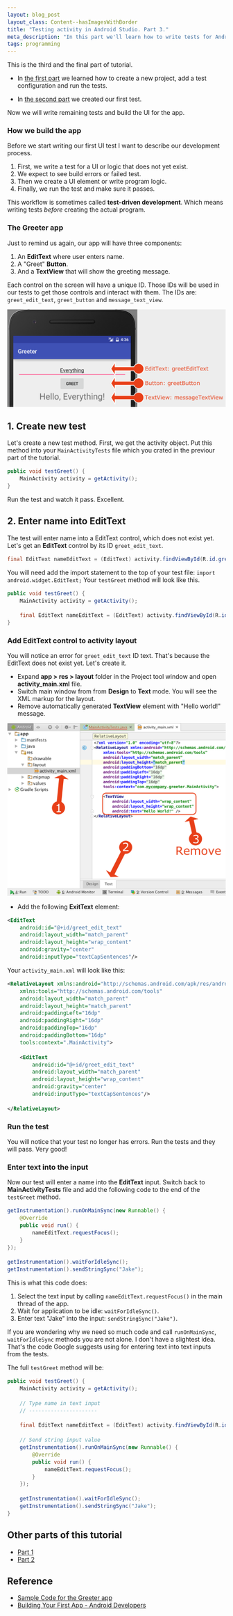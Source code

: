 ```yaml
---
layout: blog_post
layout_class: Content--hasImagesWithBorder
title: "Testing activity in Android Studio. Part 3."
meta_description: "In this part we'll learn how to write tests for Android activity and build an app in Android Studio."
tags: programming
---
```


This is the third and the final part of tutorial.

* In [the first part](/blog/testing-activity-in-android-studio-tutorial-part-1/) we learned how to create a new project, add a test configuration and run the tests.

* In [the second part](/blog/testing-activity-in-android-studio-tutorial-part-2/) we created our first test.

Now we will write remaining tests and build the UI for the app.

### How we build the app

Before we start writing our first UI test I want to describe our development process.

1. First, we write a test for a UI or logic that does not yet exist.
1. We expect to see build errors or failed test.
1. Then we create a UI element or write program logic.
1. Finally, we run the test and make sure it passes.

This workflow is sometimes called **test-driven development**. Which means writing tests *before* creating the actual program.

### The Greeter app

Just to remind us again, our app will have three components:

1. An **EditText** where user enters name.
1. A "Greet" **Button**.
1. And a **TextView** that will show the greeting message.

Each control on the screen will have a unique ID. Those IDs will be used in our tests to get those controls and interact with them. The IDs are: `greet_edit_text`, `greet_button` and `message_text_view`.

![Components of the Greeter app with IDs](/image/blog/2015-04-05-testing-activity-in-android-studio-tutorial-part-3/0000_greeter_app_components_with_ids.png)


## 1. Create new test

Let's create a new test method. First, we get the activity object. Put this method into your `MainActivityTests` file which you crated in the previour part of the tutorial.

```Java
public void testGreet() {
    MainActivity activity = getActivity();
}
```

Run the test and watch it pass. Excellent.

## 2. Enter name into EditText

The test will enter name into a EditText control, which does not exist yet.
Let's get an **EditText** control by its ID `greet_edit_text`.

```Java
final EditText nameEditText = (EditText) activity.findViewById(R.id.greet_edit_text);
```

You will need add the import statement to the top of your test file: `import android.widget.EditText;` Your `testGreet` method will look like this.

```Java
public void testGreet() {
    MainActivity activity = getActivity();

    final EditText nameEditText = (EditText) activity.findViewById(R.id.greet_edit_text);
}
```

### Add EditText control to activity layout

You will notice an error for `greet_edit_text` ID text. That's because the EditText does not exist yet. Let's create it.

* Expand **app > res > layout** folder in the Project tool window and open **activity_main.xml** file.
* Switch main window from from **Design** to **Text** mode. You will see the XML markup for the layout.
* Remove automatically generated **TextView** element with "Hello world!" message.

![Remove_hello_world_from_layout](/image/blog/2015-04-05-testing-activity-in-android-studio-tutorial-part-3/0200_remove_hello_world_text_view.png)

* Add the following **ExitText** element:

```XML
<EditText
    android:id="@+id/greet_edit_text"
    android:layout_width="match_parent"
    android:layout_height="wrap_content"
    android:gravity="center"
    android:inputType="textCapSentences"/>
```

Your `activity_main.xml` will look like this:

```XML
<RelativeLayout xmlns:android="http://schemas.android.com/apk/res/android"
    xmlns:tools="http://schemas.android.com/tools"
    android:layout_width="match_parent"
    android:layout_height="match_parent"
    android:paddingLeft="16dp"
    android:paddingRight="16dp"
    android:paddingTop="16dp"
    android:paddingBottom="16dp"
    tools:context=".MainActivity">

    <EditText
        android:id="@+id/greet_edit_text"
        android:layout_width="match_parent"
        android:layout_height="wrap_content"
        android:gravity="center"
        android:inputType="textCapSentences"/>

</RelativeLayout>
```

### Run the test

You will notice that your test no longer has errors. Run the tests and they will pass. Very good!

### Enter text into the input

Now our test will enter a name into the **EditText** input. Switch back to **MainActivityTests** file and add the following code to the end of the `testGreet` method.

```Java
getInstrumentation().runOnMainSync(new Runnable() {
    @Override
    public void run() {
        nameEditText.requestFocus();
    }
});

getInstrumentation().waitForIdleSync();
getInstrumentation().sendStringSync("Jake");
```

This is what this code does:

1. Select the text input by calling `nameEditText.requestFocus()` in the main thread of the app.
1. Wait for application to be idle: `waitForIdleSync()`.
1. Enter text "Jake" into the input: `sendStringSync("Jake")`.

If you are wondering why we need so much code and call `runOnMainSync`, `waitForIdleSync` methods you are not alone. I don't have a slightest idea. That's the code Google suggests using for entering text into text inputs from the tests.

The full `testGreet` method will be:

```Java
public void testGreet() {
    MainActivity activity = getActivity();

    // Type name in text input
    // ----------------------

    final EditText nameEditText = (EditText) activity.findViewById(R.id.greet_edit_text);

    // Send string input value
    getInstrumentation().runOnMainSync(new Runnable() {
        @Override
        public void run() {
            nameEditText.requestFocus();
        }
    });

    getInstrumentation().waitForIdleSync();
    getInstrumentation().sendStringSync("Jake");
}
```


## Other parts of this tutorial

* [Part 1](/blog/testing-activity-in-android-studio-tutorial-part-1/)
* [Part 2](/blog/testing-activity-in-android-studio-tutorial-part-2/)

## Reference

* [Sample Code for the Greeter app](https://github.com/evgenyneu/greeter-android)
* [Building Your First App - Android Developers](https://developer.android.com/training/basics/firstapp/index.html)












